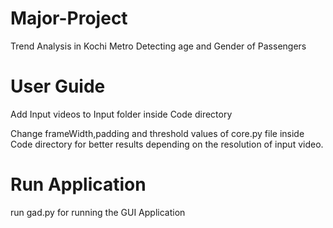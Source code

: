 # Major-Project

Trend Analysis in Kochi Metro
Detecting age and Gender of Passengers

# User Guide

Add Input videos to Input folder inside Code directory

Change frameWidth,padding and threshold values of core.py file inside Code directory for better results depending on the resolution of input video.

# Run Application

run gad.py for running the GUI Application



